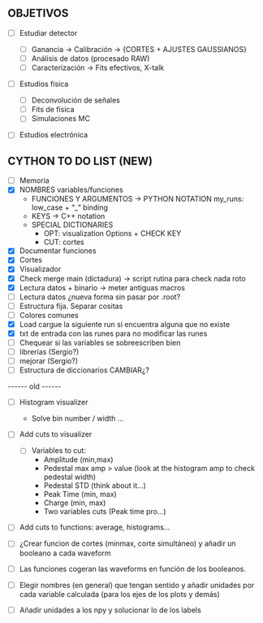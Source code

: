 ## OBJETIVOS
- [ ] Estudiar detector
    - [ ] Ganancia → Calibración → {CORTES + AJUSTES GAUSSIANOS}
    - [ ] Análisis de datos (procesado RAW)
    - [ ] Caracterización → Fits efectivos, X-talk

- [ ] Estudios física
    - [ ] Deconvolución de señales
    - [ ] Fits de física
    - [ ] Simulaciones MC

- [ ] Estudios electrónica


## CYTHON TO DO LIST (NEW)
- [ ] Memoria
- [x] NOMBRES variables/funciones
    - FUNCIONES Y ARGUMENTOS → PYTHON NOTATION
      my_runs: low_case + “_” binding
    - KEYS → C++ notation
    - SPECIAL DICTIONARIES
        - OPT: visualization Options + CHECK KEY
        - CUT: cortes
- [x] Documentar funciones
- [x] Cortes
- [x] Visualizador
- [x] Check merge main (dictadura)  → script rutina para check nada roto
- [x] Lectura datos + binario → meter antiguas macros 
- [ ] Lectura datos ¿nueva forma sin pasar por .root?
- [ ] Estructura fija. Separar cositas
- [ ] Colores comunes
- [x] Load cargue la siguiente run si encuentra alguna que no existe
- [x] txt de entrada con las runes para no modificar las runes
- [ ] Chequear si las variables se sobreescriben bien
- [ ] librerías (Sergio?)
- [ ] mejorar (Sergio?)
- [ ] Estructura de diccionarios CAMBIAR¿? 

------ old ------

- [ ] Histogram visualizer
    - Solve bin number / width ...
- [ ] Add cuts to visualizer 
    - [ ] Variables to cut:
      - Amplitude (min,max)
      - Pedestal max amp > value (look at the histogram amp to check pedestal width)
      - Pedestal STD (think about it...)
      - Peak Time (min, max)
      - Charge (min, max)
      - Two variables cuts (Peak time pro...)
- [ ] Add cuts to functions: average, histograms...
- [ ] ¿Crear funcion de cortes (minmax, corte simultáneo) y añadir un booleano a cada waveform
- [ ] Las funciones cogeran las waveforms en función de los booleanos.
- [ ] Elegir nombres (en general) que tengan sentido y añadir unidades por cada variable calculada (para los ejes de los plots y demás)
- [ ] Añadir unidades a los npy y solucionar lo de los labels




